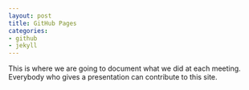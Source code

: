 ```yaml
---
layout: post
title: GitHub Pages
categories:
- github
- jekyll
---
```

This is where we are going to document what we did at each meeting. Everybody who gives a presentation can contribute to this site.